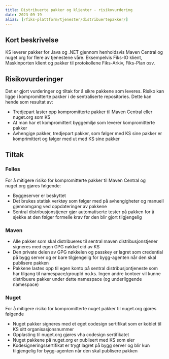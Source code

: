 ```yaml
---
title: Distribuerte pakker og klienter - risikovurdering
date: 2023-09-19
alias: [/fiks-plattform/tjenester/distribuertepakker/]
---
```


## Kort beskrivelse

KS leverer pakker for Java og .NET gjennom henholdsvis Maven Central og nuget.org for flere av tjenestene våre.
Eksempelvis Fiks-IO klient, Maskinporten klient og pakker til protokollene Fiks-Arkiv, Fiks-Plan osv. 


## Risikovurderinger

Det er gjort vurderinger og tiltak for å sikre pakkene som leveres.
Risiko kan ligge i kompromitterte pakker i de sentraliserte repositories. 
Dette kan hende som resultat av:
- Tredjepart laster opp kompromitterte pakker til Maven Central eller nuget.org som KS
- At man har et kompromittert byggemiljø som leverer kompromitterte pakker
- Avhengige pakker, tredjepart pakker, som følger med KS sine pakker er komprimittert og følger med ut med KS sine pakker


## Tiltak


### Felles

For å mitigere risiko for kompromitterte pakker til Maven Central og nuget.org gjøres følgende: 

- Byggeserver er beskyttet
- Det brukes statisk verktøy som følger med på avhengigheter og manuell gjennomgang ved oppdateringer av pakkene
- Sentral distribusjonstjener gjør automatiserte tester på pakken for å sjekke at den følger formelle krav før den blir gjort tilgjengelig



### Maven


- Alle pakker som skal distribueres til sentral maven distribusjonstjener signeres med egen GPG nøkkel eid av KS
- Den private delen av GPG nøkkelen og passkey er lagret som credential på bygg server og er bare tilgjengelig for bygg-agenten når den skal publisere pakken
- Pakkene lastes opp til egen konto på sentral distribusjontjeneste som har tilgang til namespace/groupId no.ks. Ingen andre kontoer vil kunne distribuere pakker under dette namespace (og underliggende namespace)

### Nuget

For å mitigere risiko for kompromitterte nuget pakker til nuget.org gjøres følgende

- Nuget pakker signeres med et eget codesign sertifikat som er koblet til KS sitt organisasjonsnummer
- Opplasting til nuget.org gjøres vha codesign sertifikatet
- Nuget pakkene på nuget.org er publisert med KS som eier
- Kodesigneringssertifikat er trygt lagret på bygg server og blir kun tilgjengelig for bygg-agenten når den skal publisere pakken  


  